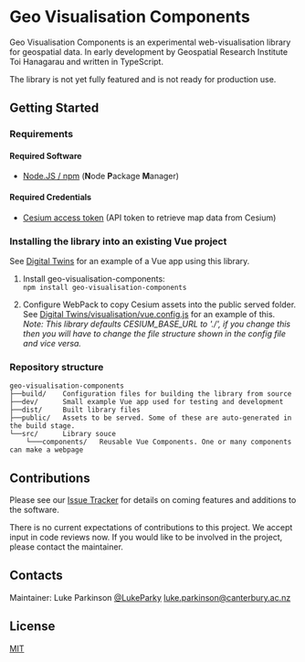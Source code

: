 # Geo Visualisation Components

Geo Visualisation Components is an experimental web-visualisation library for geospatial data. In early development by
Geospatial Research Institute Toi Hanagarau and written in TypeScript.

The library is not yet fully featured and is not ready for production use.

## Getting Started

### Requirements

#### Required Software

* [Node.JS / npm](https://nodejs.org) (**N**ode **P**ackage **M**anager)

#### Required Credentials

* [Cesium access token](https://cesium.com/ion/tokens) (API token to retrieve map data from Cesium)

### Installing the library into an existing Vue project

See [Digital Twins](https://github.com/GeospatialResearch/Digital-Twins/tree/21-integrate-visualisation-library/visualisation)
for an example of a Vue app using this library.

1. Install geo-visualisation-components:  
   `npm install geo-visualisation-components`

5. Configure WebPack to copy Cesium assets into the public served folder.
   See [Digital Twins/visualisation/vue.config.js](https://github.com/GeospatialResearch/Digital-Twins/blob/21-integrate-visualisation-library/visualisation/vue.config.js)
   for an example of this.  
   _Note: This library defaults CESIUM_BASE_URL to './', if you change this then you will have to change the file
   structure shown in the config file and vice versa._

### Repository structure

```tree
geo-visualisation-components
├──build/    Configuration files for building the library from source
├──dev/      Small example Vue app used for testing and development
├──dist/     Built library files
├──public/   Assets to be served. Some of these are auto-generated in the build stage.
└──src/      Library souce
    └───components/   Reusable Vue Components. One or many components can make a webpage
```

## Contributions

Please see our [Issue Tracker](https://github.com/GeospatialResearch/geo-visualisation-components/issues) for details on
coming features and additions to the software.

There is no current expectations of contributions to this project. We accept input in code reviews now. If you would
like to be involved in the project, please contact the maintainer.

## Contacts

Maintainer: Luke Parkinson [@LukeParky](https://github.com/LukeParky/)
[luke.parkinson@canterbury.ac.nz](mailto:luke.parkinson@canterbury.ac.nz)

## License

[MIT](LICENSE)
